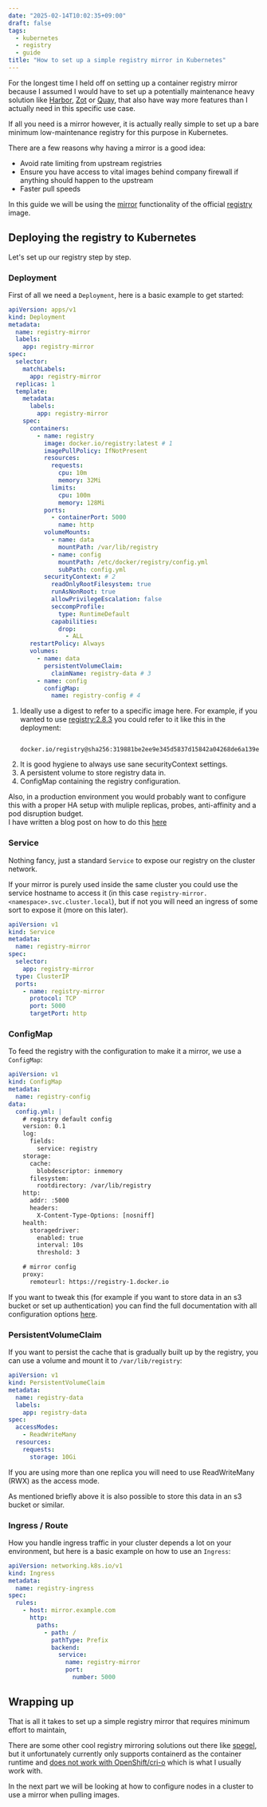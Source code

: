 ```yaml
---
date: "2025-02-14T10:02:35+09:00"
draft: false
tags:
  - kubernetes
  - registry
  - guide
title: "How to set up a simple registry mirror in Kubernetes"
---
```


For the longest time I held off on setting up a container registry mirror because I assumed I would have to set up a
potentially maintenance heavy solution like [Harbor](https://goharbor.io), [Zot](https://zotregistry.dev) or [Quay](https://quay.io), that also have way more features than I actually need in
this specific use case.

If all you need is a mirror however, it is actually really simple to set up a bare minimum low-maintenance registry
for this purpose in Kubernetes.

There are a few reasons why having a mirror is a good idea:

- Avoid rate limiting from upstream registries
- Ensure you have access to vital images behind company firewall if anything should happen to the upstream
- Faster pull speeds

In this guide we will be using the [mirror](https://docs.docker.com/docker-hub/image-library/mirror) functionality of
the official [registry](https://docs.docker.com/docker-hub/image-library/mirror) image.

## Deploying the registry to Kubernetes

Let's set up our registry step by step.

### Deployment

First of all we need a `Deployment`, here is a basic example to get started:

```yaml
apiVersion: apps/v1
kind: Deployment
metadata:
  name: registry-mirror
  labels:
    app: registry-mirror
spec:
  selector:
    matchLabels:
      app: registry-mirror
  replicas: 1
  template:
    metadata:
      labels:
        app: registry-mirror
    spec:
      containers:
        - name: registry
          image: docker.io/registry:latest # 1
          imagePullPolicy: IfNotPresent
          resources:
            requests:
              cpu: 10m
              memory: 32Mi
            limits:
              cpu: 100m
              memory: 128Mi
          ports:
            - containerPort: 5000
              name: http
          volumeMounts:
            - name: data
              mountPath: /var/lib/registry
            - name: config
              mountPath: /etc/docker/registry/config.yml
              subPath: config.yml
          securityContext: # 2
            readOnlyRootFilesystem: true
            runAsNonRoot: true
            allowPrivilegeEscalation: false
            seccompProfile:
              type: RuntimeDefault
            capabilities:
              drop:
                - ALL
      restartPolicy: Always
      volumes:
        - name: data
          persistentVolumeClaim:
            claimName: registry-data # 3
        - name: config
          configMap:
            name: registry-config # 4
```

1. Ideally use a digest to refer to a specific image here. For example, if you wanted to use [registry:2.8.3](https://hub.docker.com/layers/library/registry/2.8.3/images/sha256-57350583fba19eaab4b4632aafa1537483a390dfd29c5b37c9d59e2467ce1b8e)
   you could refer to it like this in the deployment:
   ```
    docker.io/registry@sha256:319881be2ee9e345d5837d15842a04268de6a139e23be42654fc7664fc6eaf52
   ```
2. It is good hygiene to always use sane securityContext settings.
3. A persistent volume to store registry data in.
4. ConfigMap containing the registry configuration.

Also, in a production environment you would probably want to configure this with a proper HA setup
with muliple replicas, probes, anti-affinity and a pod disruption budget.\
I have written a blog post on how to do this [here](https://engineering.intility.com/article/guide-to-high-availability-in-kubernetes)

### Service

Nothing fancy, just a standard `Service` to expose our registry on the cluster network.

If your mirror is purely used inside the same cluster you could use the service hostname to access it
(in this case `registry-mirror.<namespace>.svc.cluster.local`),
but if not you will need an ingress of some sort to expose it (more on this later).

```yaml
apiVersion: v1
kind: Service
metadata:
  name: registry-mirror
spec:
  selector:
    app: registry-mirror
  type: ClusterIP
  ports:
    - name: registry-mirror
      protocol: TCP
      port: 5000
      targetPort: http
```

### ConfigMap

To feed the registry with the configuration to make it a mirror, we use a `ConfigMap`:

```yaml
apiVersion: v1
kind: ConfigMap
metadata:
  name: registry-config
data:
  config.yml: |
    # registry default config
    version: 0.1
    log:
      fields:
        service: registry
    storage:
      cache:
        blobdescriptor: inmemory
      filesystem:
        rootdirectory: /var/lib/registry
    http:
      addr: :5000
      headers:
        X-Content-Type-Options: [nosniff]
    health:
      storagedriver:
        enabled: true
        interval: 10s
        threshold: 3

    # mirror config
    proxy:
      remoteurl: https://registry-1.docker.io
```

If you want to tweak this (for example if you want to store data in an s3 bucket or set up authentication)
you can find the full documentation with all configuration options [here](https://distribution.github.io/distribution/about/configuration).

### PersistentVolumeClaim

If you want to persist the cache that is gradually built up by the registry,
you can use a volume and mount it to `/var/lib/registry`:

```yaml
apiVersion: v1
kind: PersistentVolumeClaim
metadata:
  name: registry-data
  labels:
    app: registry-data
spec:
  accessModes:
    - ReadWriteMany
  resources:
    requests:
      storage: 10Gi
```

If you are using more than one replica you will need to use ReadWriteMany (RWX) as the access mode.

As mentioned briefly above it is also possible to store this data in an s3 bucket or similar.

### Ingress / Route

How you handle ingress traffic in your cluster depends a lot on your environment,
but here is a basic example on how to use an `Ingress`:

```yaml
apiVersion: networking.k8s.io/v1
kind: Ingress
metadata:
  name: registry-ingress
spec:
  rules:
    - host: mirror.example.com
      http:
        paths:
          - path: /
            pathType: Prefix
            backend:
              service:
                name: registry-mirror
                port:
                  number: 5000
```

## Wrapping up

That is all it takes to set up a simple registry mirror that requires minimum effort
to maintain,

There are some other cool registry mirroring solutions out there like [spegel](https://github.com/spegel-org/spegel),
but it unfortunately currently only supports containerd as the container runtime
and [does not work with OpenShift/cri-o](https://github.com/spegel-org/spegel/issues/36) which is what I usually work with.

In the next part we will be looking at how to configure nodes in a cluster to use a
mirror when pulling images.
